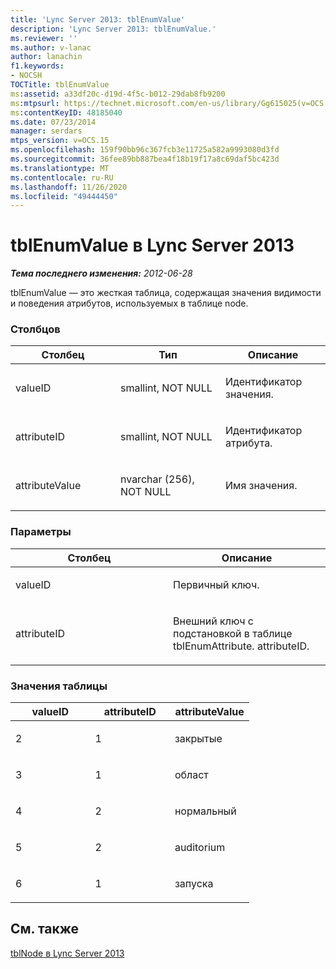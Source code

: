 ```yaml
---
title: 'Lync Server 2013: tblEnumValue'
description: 'Lync Server 2013: tblEnumValue.'
ms.reviewer: ''
ms.author: v-lanac
author: lanachin
f1.keywords:
- NOCSH
TOCTitle: tblEnumValue
ms:assetid: a33df20c-d19d-4f5c-b012-29dab8fb9200
ms:mtpsurl: https://technet.microsoft.com/en-us/library/Gg615025(v=OCS.15)
ms:contentKeyID: 48185040
ms.date: 07/23/2014
manager: serdars
mtps_version: v=OCS.15
ms.openlocfilehash: 159f90bb96c367fcb3e11725a582a9993080d3fd
ms.sourcegitcommit: 36fee89bb887bea4f18b19f17a8c69daf5bc423d
ms.translationtype: MT
ms.contentlocale: ru-RU
ms.lasthandoff: 11/26/2020
ms.locfileid: "49444450"
---
```

# <a name="tblenumvalue-in-lync-server-2013"></a>tblEnumValue в Lync Server 2013

<div data-xmlns="http://www.w3.org/1999/xhtml">

<div class="topic" data-xmlns="http://www.w3.org/1999/xhtml" data-msxsl="urn:schemas-microsoft-com:xslt" data-cs="https://msdn.microsoft.com/">

<div data-asp="https://msdn2.microsoft.com/asp">



</div>

<div id="mainSection">

<div id="mainBody">

<span> </span>

_**Тема последнего изменения:** 2012-06-28_

tblEnumValue — это жесткая таблица, содержащая значения видимости и поведения атрибутов, используемых в таблице node.

### <a name="columns"></a>Столбцов

<table>
<colgroup>
<col style="width: 33%" />
<col style="width: 33%" />
<col style="width: 33%" />
</colgroup>
<thead>
<tr class="header">
<th>Столбец</th>
<th>Тип</th>
<th>Описание</th>
</tr>
</thead>
<tbody>
<tr class="odd">
<td><p>valueID</p></td>
<td><p>smallint, NOT NULL</p></td>
<td><p>Идентификатор значения.</p></td>
</tr>
<tr class="even">
<td><p>attributeID</p></td>
<td><p>smallint, NOT NULL</p></td>
<td><p>Идентификатор атрибута.</p></td>
</tr>
<tr class="odd">
<td><p>attributeValue</p></td>
<td><p>nvarchar (256), NOT NULL</p></td>
<td><p>Имя значения.</p></td>
</tr>
</tbody>
</table>


### <a name="keys"></a>Параметры

<table>
<colgroup>
<col style="width: 50%" />
<col style="width: 50%" />
</colgroup>
<thead>
<tr class="header">
<th>Столбец</th>
<th>Описание</th>
</tr>
</thead>
<tbody>
<tr class="odd">
<td><p>valueID</p></td>
<td><p>Первичный ключ.</p></td>
</tr>
<tr class="even">
<td><p>attributeID</p></td>
<td><p>Внешний ключ с подстановкой в таблице tblEnumAttribute. attributeID.</p></td>
</tr>
</tbody>
</table>


### <a name="table-values"></a>Значения таблицы

<table>
<colgroup>
<col style="width: 33%" />
<col style="width: 33%" />
<col style="width: 33%" />
</colgroup>
<thead>
<tr class="header">
<th>valueID</th>
<th>attributeID</th>
<th>attributeValue</th>
</tr>
</thead>
<tbody>
<tr class="odd">
<td><p>2</p></td>
<td><p>1</p></td>
<td><p>закрытые</p></td>
</tr>
<tr class="even">
<td><p>3</p></td>
<td><p>1</p></td>
<td><p>област</p></td>
</tr>
<tr class="odd">
<td><p>4</p></td>
<td><p>2</p></td>
<td><p>нормальный</p></td>
</tr>
<tr class="even">
<td><p>5</p></td>
<td><p>2</p></td>
<td><p>auditorium</p></td>
</tr>
<tr class="odd">
<td><p>6</p></td>
<td><p>1</p></td>
<td><p>запуска</p></td>
</tr>
</tbody>
</table>


<div>

## <a name="see-also"></a>См. также


[tblNode в Lync Server 2013](lync-server-2013-tblnode.md)  
  

</div>

</div>

<span> </span>

</div>

</div>

</div>

